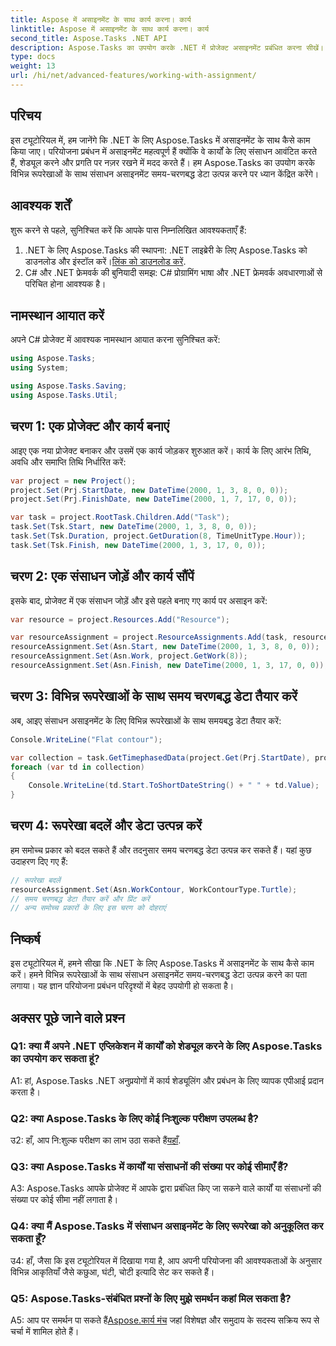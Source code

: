 ```yaml
---
title: Aspose में असाइनमेंट के साथ कार्य करना। कार्य
linktitle: Aspose में असाइनमेंट के साथ कार्य करना। कार्य
second_title: Aspose.Tasks .NET API
description: Aspose.Tasks का उपयोग करके .NET में प्रोजेक्ट असाइनमेंट प्रबंधित करना सीखें। संसाधन शेड्यूलिंग के लिए विभिन्न रूपरेखाओं का अन्वेषण करें।
type: docs
weight: 13
url: /hi/net/advanced-features/working-with-assignment/
---
```

## परिचय

इस ट्यूटोरियल में, हम जानेंगे कि .NET के लिए Aspose.Tasks में असाइनमेंट के साथ कैसे काम किया जाए। परियोजना प्रबंधन में असाइनमेंट महत्वपूर्ण हैं क्योंकि वे कार्यों के लिए संसाधन आवंटित करते हैं, शेड्यूल करने और प्रगति पर नज़र रखने में मदद करते हैं। हम Aspose.Tasks का उपयोग करके विभिन्न रूपरेखाओं के साथ संसाधन असाइनमेंट समय-चरणबद्ध डेटा उत्पन्न करने पर ध्यान केंद्रित करेंगे।

## आवश्यक शर्तें

शुरू करने से पहले, सुनिश्चित करें कि आपके पास निम्नलिखित आवश्यकताएँ हैं:

1.  .NET के लिए Aspose.Tasks की स्थापना: .NET लाइब्रेरी के लिए Aspose.Tasks को डाउनलोड और इंस्टॉल करें।[लिंक को डाउनलोड करें](https://releases.aspose.com/tasks/net/).
2. C# और .NET फ्रेमवर्क की बुनियादी समझ: C# प्रोग्रामिंग भाषा और .NET फ्रेमवर्क अवधारणाओं से परिचित होना आवश्यक है।

## नामस्थान आयात करें

अपने C# प्रोजेक्ट में आवश्यक नामस्थान आयात करना सुनिश्चित करें:

```csharp
using Aspose.Tasks;
using System;

using Aspose.Tasks.Saving;
using Aspose.Tasks.Util;

```

## चरण 1: एक प्रोजेक्ट और कार्य बनाएं

आइए एक नया प्रोजेक्ट बनाकर और उसमें एक कार्य जोड़कर शुरुआत करें। कार्य के लिए आरंभ तिथि, अवधि और समाप्ति तिथि निर्धारित करें:

```csharp
var project = new Project();
project.Set(Prj.StartDate, new DateTime(2000, 1, 3, 8, 0, 0));
project.Set(Prj.FinishDate, new DateTime(2000, 1, 7, 17, 0, 0));

var task = project.RootTask.Children.Add("Task");
task.Set(Tsk.Start, new DateTime(2000, 1, 3, 8, 0, 0));
task.Set(Tsk.Duration, project.GetDuration(8, TimeUnitType.Hour));
task.Set(Tsk.Finish, new DateTime(2000, 1, 3, 17, 0, 0));
```

## चरण 2: एक संसाधन जोड़ें और कार्य सौंपें

इसके बाद, प्रोजेक्ट में एक संसाधन जोड़ें और इसे पहले बनाए गए कार्य पर असाइन करें:

```csharp
var resource = project.Resources.Add("Resource");

var resourceAssignment = project.ResourceAssignments.Add(task, resource);
resourceAssignment.Set(Asn.Start, new DateTime(2000, 1, 3, 8, 0, 0));
resourceAssignment.Set(Asn.Work, project.GetWork(8));
resourceAssignment.Set(Asn.Finish, new DateTime(2000, 1, 3, 17, 0, 0));
```

## चरण 3: विभिन्न रूपरेखाओं के साथ समय चरणबद्ध डेटा तैयार करें

अब, आइए संसाधन असाइनमेंट के लिए विभिन्न रूपरेखाओं के साथ समयबद्ध डेटा तैयार करें:

```csharp
Console.WriteLine("Flat contour");

var collection = task.GetTimephasedData(project.Get(Prj.StartDate), project.Get(Prj.FinishDate));
foreach (var td in collection)
{
	Console.WriteLine(td.Start.ToShortDateString() + " " + td.Value);
}
```

## चरण 4: रूपरेखा बदलें और डेटा उत्पन्न करें

हम समोच्च प्रकार को बदल सकते हैं और तदनुसार समय चरणबद्ध डेटा उत्पन्न कर सकते हैं। यहां कुछ उदाहरण दिए गए हैं:

```csharp
// रूपरेखा बदलें
resourceAssignment.Set(Asn.WorkContour, WorkContourType.Turtle);
// समय चरणबद्ध डेटा तैयार करें और प्रिंट करें
// अन्य समोच्च प्रकारों के लिए इस चरण को दोहराएं
```

## निष्कर्ष

इस ट्यूटोरियल में, हमने सीखा कि .NET के लिए Aspose.Tasks में असाइनमेंट के साथ कैसे काम करें। हमने विभिन्न रूपरेखाओं के साथ संसाधन असाइनमेंट समय-चरणबद्ध डेटा उत्पन्न करने का पता लगाया। यह ज्ञान परियोजना प्रबंधन परिदृश्यों में बेहद उपयोगी हो सकता है।

## अक्सर पूछे जाने वाले प्रश्न

### Q1: क्या मैं अपने .NET एप्लिकेशन में कार्यों को शेड्यूल करने के लिए Aspose.Tasks का उपयोग कर सकता हूं?

A1: हां, Aspose.Tasks .NET अनुप्रयोगों में कार्य शेड्यूलिंग और प्रबंधन के लिए व्यापक एपीआई प्रदान करता है।

### Q2: क्या Aspose.Tasks के लिए कोई निःशुल्क परीक्षण उपलब्ध है?

 उ2: हाँ, आप नि:शुल्क परीक्षण का लाभ उठा सकते हैं[यहाँ](https://releases.aspose.com/).

### Q3: क्या Aspose.Tasks में कार्यों या संसाधनों की संख्या पर कोई सीमाएँ हैं?

A3: Aspose.Tasks आपके प्रोजेक्ट में आपके द्वारा प्रबंधित किए जा सकने वाले कार्यों या संसाधनों की संख्या पर कोई सीमा नहीं लगाता है।

### Q4: क्या मैं Aspose.Tasks में संसाधन असाइनमेंट के लिए रूपरेखा को अनुकूलित कर सकता हूँ?

उ4: हाँ, जैसा कि इस ट्यूटोरियल में दिखाया गया है, आप अपनी परियोजना की आवश्यकताओं के अनुसार विभिन्न आकृतियाँ जैसे कछुआ, घंटी, चोटी इत्यादि सेट कर सकते हैं।

### Q5: Aspose.Tasks-संबंधित प्रश्नों के लिए मुझे समर्थन कहां मिल सकता है?

 A5: आप पर समर्थन पा सकते हैं[Aspose.कार्य मंच](https://forum.aspose.com/c/tasks/15) जहां विशेषज्ञ और समुदाय के सदस्य सक्रिय रूप से चर्चा में शामिल होते हैं।